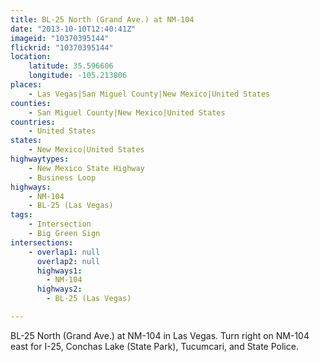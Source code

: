 ```yaml
---
title: BL-25 North (Grand Ave.) at NM-104
date: "2013-10-10T12:40:41Z"
imageid: "10370395144"
flickrid: "10370395144"
location:
    latitude: 35.596606
    longitude: -105.213806
places:
    - Las Vegas|San Miguel County|New Mexico|United States
counties:
    - San Miguel County|New Mexico|United States
countries:
    - United States
states:
    - New Mexico|United States
highwaytypes:
    - New Mexico State Highway
    - Business Loop
highways:
    - NM-104
    - BL-25 (Las Vegas)
tags:
    - Intersection
    - Big Green Sign
intersections:
    - overlap1: null
      overlap2: null
      highways1:
        - NM-104
      highways2:
        - BL-25 (Las Vegas)

---
```

BL-25 North (Grand Ave.) at NM-104 in Las Vegas.  Turn right on NM-104 east for I-25, Conchas Lake (State Park), Tucumcari, and State Police.
